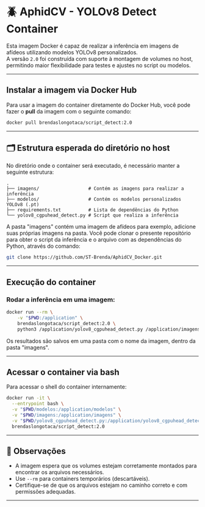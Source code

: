 # 🪲 AphidCV - YOLOv8 Detect Container

Esta imagem Docker é capaz de realizar a inferência em imagens de afídeos utilizando modelos YOLOv8 personalizados.  
A versão `2.0` foi construída com suporte à montagem de volumes no host, permitindo maior flexibilidade para testes e ajustes no script ou modelos.

---

## Instalar a imagem via Docker Hub

Para usar a imagem do container diretamente do Docker Hub, você pode fazer o **pull** da imagem com o seguinte comando:

```bash
docker pull brendaslongotaca/script_detect:2.0
```

---

## 🗂️ Estrutura esperada do diretório no host

No diretório onde o container será executado, é necessário manter a seguinte estrutura:

```
.
├── imagens/                  # Contém as imagens para realizar a inferência 
├── modelos/                  # Contém os modelos personalizados YOLOv8 (.pt)
├── requirements.txt          # Lista de dependências do Python
└── yolov8_cgpuhead_detect.py # Script que realiza a inferência
```
A pasta "imagens" contém uma imagem de afídeos para exemplo, adicione suas próprias imagens na pasta.
Você pode clonar o presente repositório para obter o script da inferência e o arquivo com as dependências do Python, através do comando:

```bash
git clone https://github.com/ST-Brenda/AphidCV_Docker.git
```

---

## Execução do container

### Rodar a inferência em uma imagem:

```bash
docker run --rm \
    -v "$PWD:/application" \
    brendaslongotaca/script_detect:2.0 \
    python3 /application/yolov8_cgpuhead_detect.py /application/imagens/<nome_da_imagem>.jpeg --especie <rp|sg|md|sa|mp|bb> --contrast <Float> --brightness <Int>
```
Os resultados são salvos em uma pasta com o nome da imagem, dentro da pasta "imagens".



---

## Acessar o container via bash

Para acessar o shell do container internamente:

```bash
docker run -it \
  --entrypoint bash \
  -v "$PWD/modelos:/application/modelos" \
  -v "$PWD/imagens:/application/imagens" \
  -v "$PWD/yolov8_cgpuhead_detect.py:/application/yolov8_cgpuhead_detect.py" \
  brendaslongotaca/script_detect:2.0
```

---

## 📝 Observações

- A imagem espera que os volumes estejam corretamente montados para encontrar os arquivos necessários.
- Use `--rm` para containers temporários (descartáveis).
- Certifique-se de que os arquivos estejam no caminho correto e com permissões adequadas.

---
